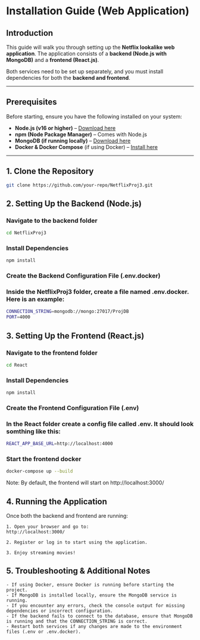# Installation Guide (Web Application)

## Introduction

This guide will walk you through setting up the **Netflix lookalike web application**. The application consists of a **backend (Node.js with MongoDB)** and a **frontend (React.js)**.

Both services need to be set up separately, and you must install dependencies for both the **backend and frontend**.

---

## Prerequisites

Before starting, ensure you have the following installed on your system:

- **Node.js (v16 or higher)** – [Download here](https://nodejs.org/)
- **npm (Node Package Manager)** – Comes with Node.js
- **MongoDB (if running locally)** – [Download here](https://www.mongodb.com/try/download/community)
- **Docker & Docker Compose** (if using Docker) – [Install here](https://docs.docker.com/get-docker/)

---

## 1. Clone the Repository

```sh
git clone https://github.com/your-repo/NetflixProj3.git
```

## 2. Setting Up the Backend (Node.js)

### **Navigate to the backend folder**
```sh
cd NetflixProj3
```

### **Install Dependencies**
```sh
npm install
```

### **Create the Backend Configuration File (.env.docker)**
### Inside the NetflixProj3 folder, create a file named .env.docker. Here is an example:
```sh
CONNECTION_STRING=mongodb://mongo:27017/ProjDB
PORT=4000
```

## 3. Setting Up the Frontend (React.js)
### Navigate to the frontend folder
```sh
cd React
```

### Install Dependencies
```sh
npm install
```

### **Create the Frontend Configuration File (.env)**
### In the React folder create a config file called .env. It should look somthing like this:
```sh
REACT_APP_BASE_URL=http://localhost:4000
```

### Start the frontend docker
```sh
docker-compose up --build
```
Note: By default, the frontend will start on http://localhost:3000/


## 4. Running the Application

Once both the backend and frontend are running:

    1. Open your browser and go to:
    http://localhost:3000/

    2. Register or log in to start using the application.

    3. Enjoy streaming movies!

## 5. Troubleshooting & Additional Notes

    - If using Docker, ensure Docker is running before starting the project.
    - If MongoDB is installed locally, ensure the MongoDB service is running.
    - If you encounter any errors, check the console output for missing dependencies or incorrect configuration.
    - If the backend fails to connect to the database, ensure that MongoDB is running and that the CONNECTION_STRING is correct.
    - Restart both services if any changes are made to the environment files (.env or .env.docker).


